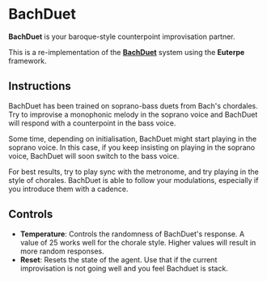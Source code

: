 # BachDuet

**BachDuet** is your baroque-style counterpoint improvisation partner.

This is a re-implementation of the [**BachDuet**](https://labsites.rochester.edu/air/projects/BachDuet.html) system  using the **Euterpe** framework.

## Instructions

BachDuet has been trained on soprano-bass duets from Bach's chordales. Try to improvise a monophonic melody in the soprano voice and BachDuet will respond with a counterpoint in the bass voice.

Some time, depending on initialisation, BachDuet might start playing in the soprano voice. In this case, if you keep insisting on playing in the soprano voice, BachDuet will soon switch to the bass voice.

For best results, try to play sync with the metronome, and try playing in the style of chorales. BachDuet is able to follow your modulations, especially if you introduce them with a cadence. 

## Controls

- **Temperature**: Controls the randomness of BachDuet's response. A value of 25 works well for the chorale style. Higher values will result in more random responses.
- **Reset**: Resets the state of the agent. Use that if the current improvisation is not going well and you feel Bachduet is stack. 


